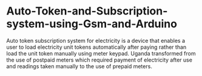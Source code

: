 # Auto-Token-and-Subscription-system-using-Gsm-and-Arduino

Auto token subscription system for electricity is a device that enables a user to load electricity unit tokens automatically after paying rather than load the unit token manually using meter keypad. Uganda transformed from the use of postpaid meters which required payment of electricity after use and readings taken manually to the use of prepaid meters.
